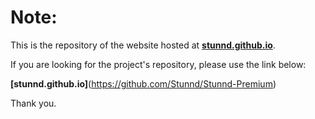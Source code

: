 Note:
================

This is the repository of the website hosted at **[stunnd.github.io](http://stunnd.github.io)**.

If you are looking for the project's repository, please use the link below:

**[stunnd.github.io]**(https://github.com/Stunnd/Stunnd-Premium)

Thank you.
